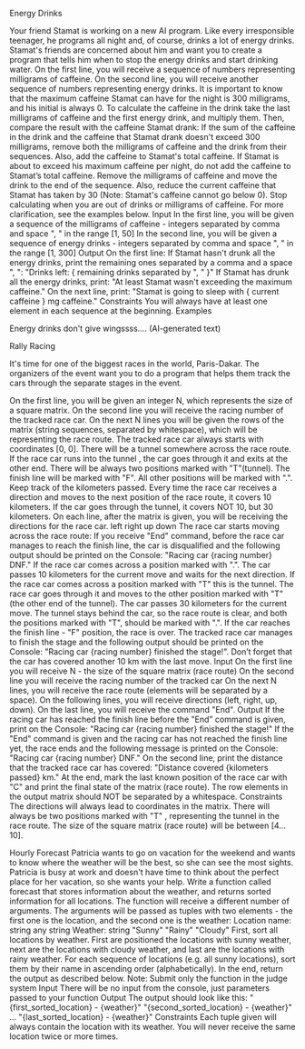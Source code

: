Energy Drinks

Your friend Stamat is working on a new AI program. Like every irresponsible teenager, he programs all night and, of course, drinks a lot of energy drinks. Stamat's friends are concerned about him and want you to create a program that tells him when to stop the energy drinks and start drinking water.
On the first line, you will receive a sequence of numbers representing milligrams of caffeinе. On the second line, you will receive another sequence of numbers representing energy drinks. It is important to know that the maximum caffeine Stamat can have for the night is 300 milligrams, and his initial is always 0.
To calculate the caffeine in the drink take the last milligrams of caffeinе and the first energy drink, and multiply them. Then, compare the result with the caffeine Stamat drank:
If the sum of the caffeine in the drink and the caffeine that Stamat drank doesn't exceed 300 milligrams, remove both the milligrams of caffeinе and the drink from their sequences. Also, add the caffeine to Stamat's total caffeine.
If Stamat is about to exceed his maximum caffeine per night, do not add the caffeine to Stamat’s total caffeine. Remove the milligrams of caffeinе and move the drink to the end of the sequence. Also, reduce the current caffeine that Stamat has taken by 30 (Note: Stamat's caffeine cannot go below 0).
Stop calculating when you are out of drinks or milligrams of caffeine.
For more clarification, see the examples below.
Input
In the first line, you will be given a sequence of the milligrams of caffeinе - integers separated by comma and space ", " in the range [1, 50]
In the second line, you will be given a sequence of energy drinks - integers separated by comma and space ", " in the range [1, 300]
Output
On the first line:
If Stamat hasn't drunk all the energy drinks, print the remaining ones separated by a comma and a space ", ": 
"Drinks left: { remaining drinks separated by ", " }"
If Stamat has drunk all the energy drinks, print:
"At least Stamat wasn't exceeding the maximum caffeine."
On the next line, print:
"Stamat is going to sleep with { current caffeine } mg caffeine."
Constraints
You will always have at least one element in each sequence at the beginning.
Examples


Energy drinks don't give wingssss…. (AI-generated text)


 Rally Racing

It's time for one of the biggest races in the world, Paris-Dakar. The organizers of the event want you to do a program that helps them track the cars through the separate stages in the event.

On the first line, you will be given an integer N, which represents the size of a square matrix. On the second line you will receive the racing number of the tracked race car.
On the next N lines you will be given the rows of  the matrix (string sequences, separated by whitespace), which will be representing the race route. The tracked race car always starts with coordinates [0, 0]. Thеre will be a tunnel somewhere across the race route. If the race car runs into the tunnel , the car goes through it and exits at the other end. There will be always two positions marked with "T"(tunnel). The finish line will be marked with "F". All other positions will be marked with ".".
Keep track of the kilometers passed. Every time the race car receives a direction and moves to the next position of the race route, it covers 10 kilometers. If the car goes through the tunnel, it covers NOT 10, but 30 kilometers.
On each line, after the matrix is given, you will be receiving the directions for the race car.
left
right
up
down
The race car starts moving across the race route:
If you receive "End" command, before the race car manages to reach the finish line, the car is disqualified and the following output should be printed on the Console: "Racing car {racing number} DNF."
If the race car comes across a position marked with ".". The car passes 10 kilometers for the current move and waits for the next direction.
If the race car comes across a position marked with "T" this is the tunnel. The race car goes through it and moves to the other position marked with  "T" (the other end of the tunnel). The car passes 30 kilometers for the current move. The tunnel stays behind the car, so the race route is clear, and both the positions marked with "T", should be marked with ".".
If the car reaches the finish line - "F" position, the race is over. The tracked race car manages to finish the stage and the following output should be printed on the Console: "Racing car {racing number} finished the stage!". Don’t forget that the car has covered another 10 km with the last move.
Input
On the first line you will receive N - the size of the square matrix (race route)
On the second line you will receive the racing number of the tracked car
On the next N lines, you will receive the race route (elements will be separated by a space).
On the following lines, you will receive directions (left, right, up, down).
On the last line, you will receive the command "End".
Output
If the racing car has reached the finish line before the "End" command is given, print on the Console: "Racing car {racing number} finished the stage!"
If the "End"  command is given and the racing car has not reached the finish line yet, the race ends and the following message is printed on the Console: "Racing car {racing number} DNF."
On the second line, print the distance that the tracked race car has covered: "Distance covered {kilometers passed} km." 
At the end, mark the last known position of the race car with "C" and print the final state of the matrix (race route). The row elements in the output matrix should NOT be separated by a whitespace.
Constraints
The directions will always lead to coordinates in the matrix.
There will always be two positions marked with "T" , representing the tunnel in the race route.
The size of the square matrix (race route) will be between [4…10].


Hourly Forecast
Patricia wants to go on vacation for the weekend and wants to know where the weather will be the best, so she can see the most sights. Patricia is busy at work and doesn't have time to think about the perfect place for her vacation, so she wants your help.
Write a function called forecast that stores information about the weather, and returns sorted information for all locations. The function will receive a different number of arguments. The arguments will be passed as tuples with two elements - the first one is the location, and the second one is the weather:
Location name: string
any string
Weather: string
"Sunny"
"Rainy"
"Cloudy"
First, sort all locations by weather. First are positioned the locations with sunny weather, next are the locations with cloudy weather, and last are the locations with rainy weather. For each sequence of locations (e.g. all sunny locations), sort them by their name in ascending order (alphabetically).
In the end, return the output as described below.
Note: Submit only the function in the judge system
Input
There will be no input from the console, just parameters passed to your function
Output
The output should look like this:
"{first_sorted_location} - {weather}"
"{second_sorted_location} - {weather}"
…
"{last_sorted_location} - {weather}"
Constraints
Each tuple given will always contain the location with its weather.
You will never receive the same location twice or more times.
